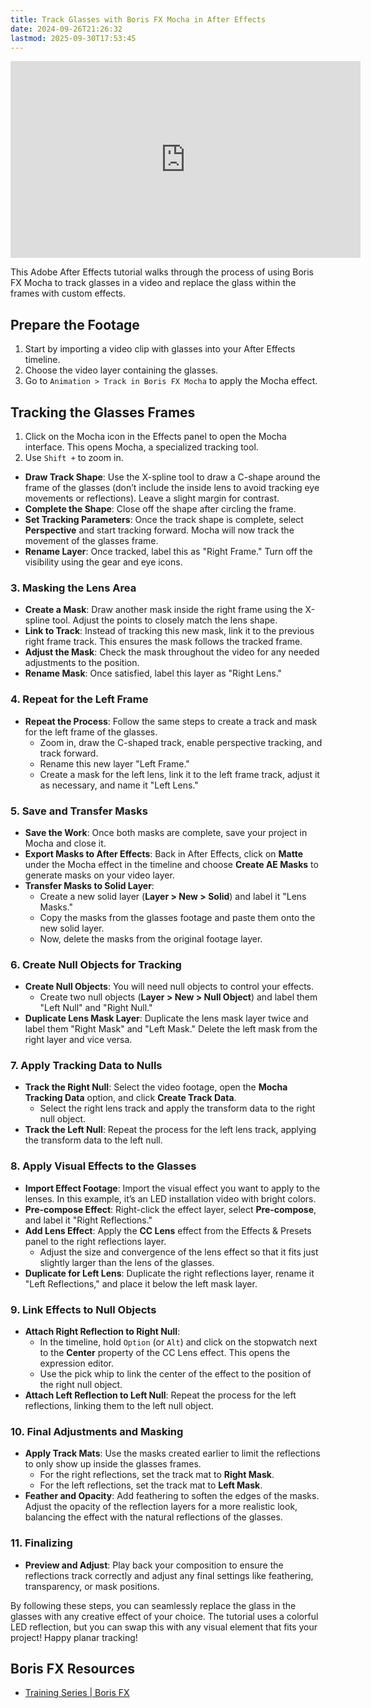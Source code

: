 ```yaml
---
title: Track Glasses with Boris FX Mocha in After Effects
date: 2024-09-26T21:26:32
lastmod: 2025-09-30T17:53:45
---
```


<div class="iframe-16-9-container">
<iframe class="youTubeIframe" width="560" height="315" src="https://www.youtube.com/embed/kO66kv92lrE?rel=0" title="YouTube video player" frameborder="0" allow="accelerometer; autoplay; clipboard-write; encrypted-media; gyroscope; picture-in-picture; web-share" referrerpolicy="strict-origin-when-cross-origin" allowfullscreen></iframe>
</div>

This Adobe After Effects tutorial walks through the process of using Boris FX Mocha to track glasses in a video and replace the glass within the frames with custom effects.

## Prepare the Footage

1. Start by importing a video clip with glasses into your After Effects timeline.
2. Choose the video layer containing the glasses.
3. Go to `Animation > Track in Boris FX Mocha` to apply the Mocha effect.

## Tracking the Glasses Frames

1. Click on the Mocha icon in the Effects panel to open the Mocha interface. This opens Mocha, a specialized tracking tool.
2. Use `Shift +` to zoom in.

- **Draw Track Shape**: Use the X-spline tool to draw a C-shape around the frame of the glasses (don’t include the inside lens to avoid tracking eye movements or reflections). Leave a slight margin for contrast.
- **Complete the Shape**: Close off the shape after circling the frame.
- **Set Tracking Parameters**: Once the track shape is complete, select **Perspective** and start tracking forward. Mocha will now track the movement of the glasses frame.
- **Rename Layer**: Once tracked, label this as "Right Frame." Turn off the visibility using the gear and eye icons.

### 3. **Masking the Lens Area**

- **Create a Mask**: Draw another mask inside the right frame using the X-spline tool. Adjust the points to closely match the lens shape.
- **Link to Track**: Instead of tracking this new mask, link it to the previous right frame track. This ensures the mask follows the tracked frame.
- **Adjust the Mask**: Check the mask throughout the video for any needed adjustments to the position.
- **Rename Mask**: Once satisfied, label this layer as "Right Lens."

### 4. **Repeat for the Left Frame**

- **Repeat the Process**: Follow the same steps to create a track and mask for the left frame of the glasses.
  - Zoom in, draw the C-shaped track, enable perspective tracking, and track forward.
  - Rename this new layer "Left Frame."
  - Create a mask for the left lens, link it to the left frame track, adjust it as necessary, and name it "Left Lens."

### 5. **Save and Transfer Masks**

- **Save the Work**: Once both masks are complete, save your project in Mocha and close it.
- **Export Masks to After Effects**: Back in After Effects, click on **Matte** under the Mocha effect in the timeline and choose **Create AE Masks** to generate masks on your video layer.
- **Transfer Masks to Solid Layer**:
  - Create a new solid layer (**Layer > New > Solid**) and label it "Lens Masks."
  - Copy the masks from the glasses footage and paste them onto the new solid layer.
  - Now, delete the masks from the original footage layer.

### 6. **Create Null Objects for Tracking**

- **Create Null Objects**: You will need null objects to control your effects.
  - Create two null objects (**Layer > New > Null Object**) and label them "Left Null" and "Right Null."
- **Duplicate Lens Mask Layer**: Duplicate the lens mask layer twice and label them "Right Mask" and "Left Mask." Delete the left mask from the right layer and vice versa.

### 7. **Apply Tracking Data to Nulls**

- **Track the Right Null**: Select the video footage, open the **Mocha Tracking Data** option, and click **Create Track Data**.
  - Select the right lens track and apply the transform data to the right null object.
- **Track the Left Null**: Repeat the process for the left lens track, applying the transform data to the left null.

### 8. **Apply Visual Effects to the Glasses**

- **Import Effect Footage**: Import the visual effect you want to apply to the lenses. In this example, it’s an LED installation video with bright colors.
- **Pre-compose Effect**: Right-click the effect layer, select **Pre-compose**, and label it "Right Reflections."
- **Add Lens Effect**: Apply the **CC Lens** effect from the Effects & Presets panel to the right reflections layer.
  - Adjust the size and convergence of the lens effect so that it fits just slightly larger than the lens of the glasses.
- **Duplicate for Left Lens**: Duplicate the right reflections layer, rename it "Left Reflections," and place it below the left mask layer.

### 9. **Link Effects to Null Objects**

- **Attach Right Reflection to Right Null**:
  - In the timeline, hold `Option` (or `Alt`) and click on the stopwatch next to the **Center** property of the CC Lens effect. This opens the expression editor.
  - Use the pick whip to link the center of the effect to the position of the right null object.
- **Attach Left Reflection to Left Null**: Repeat the process for the left reflections, linking them to the left null object.

### 10. **Final Adjustments and Masking**

- **Apply Track Mats**: Use the masks created earlier to limit the reflections to only show up inside the glasses frames.
  - For the right reflections, set the track mat to **Right Mask**.
  - For the left reflections, set the track mat to **Left Mask**.
- **Feather and Opacity**: Add feathering to soften the edges of the masks. Adjust the opacity of the reflection layers for a more realistic look, balancing the effect with the natural reflections of the glasses.

### 11. **Finalizing**

- **Preview and Adjust**: Play back your composition to ensure the reflections track correctly and adjust any final settings like feathering, transparency, or mask positions.

By following these steps, you can seamlessly replace the glass in the glasses with any creative effect of your choice. The tutorial uses a colorful LED reflection, but you can swap this with any visual element that fits your project! Happy planar tracking!

## Boris FX Resources

- [Training Series | Boris FX](https://borisfx.com/free-training/mocha-essentials/)
